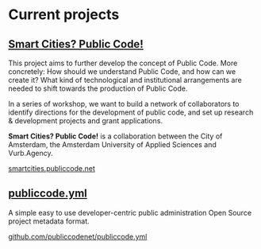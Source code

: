 # Current projects

## [Smart Cities? Public Code!](https://smartcities.publiccode.net/)

This project aims to further develop the concept of Public Code. More concretely: How should we understand Public Code, and how can we create it? What kind of technological and institutional arrangements are needed to shift towards the production of Public Code.

In a series of workshop, we want to build a network of collaborators to identify directions for the development of public code, and set up research & development projects and grant applications.

**Smart Cities? Public Code!** is a collaboration between the City of Amsterdam, the Amsterdam University of Applied Sciences and Vurb.Agency.

[smartcities.publiccode.net](https://smartcities.publiccode.net/)

## [publiccode.yml](https://github.com/publiccodenet/publiccode.yml)

A simple easy to use developer-centric public administration Open Source project metadata format.

[github.com/publiccodenet/publiccode.yml](https://github.com/publiccodenet/publiccode.yml)
